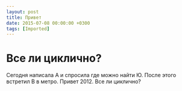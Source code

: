 ```yaml
---
layout: post
title: Привет
date: 2015-07-08 00:00:00 +0300
tags: [Imported]
---
```

# Все ли циклично? 

Сегодня написала А и спросила где можно найти Ю. После этого встретил В в метро. Привет 2012\. Все ли циклично?